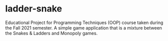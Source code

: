 # ladder-snake
Educational Project for Programming Techniques (OOP) course taken during the Fall 2021 semester.
A simple game application that is a mixture between the Snakes & Ladders and Monopoly games.
